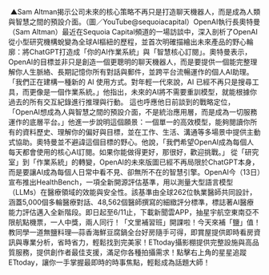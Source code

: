  ▲Sam Altman揭示公司未來的核心策略不再只是打造聊天機器人，而是成為人類與智慧之間的預設介面。（圖／YouTube@sequoiacapital）OpenAI執行長奧特曼（Sam Altman）最近在Sequoia Capital頻道的一場訪談中，深入剖析了OpenAI從小型研究機構蛻變為全球AI樞紐的歷程，並首次明確描繪出未來產品的野心輪廓：將ChatGPT打造成「你的AI作業系統」與「智慧核心訂閱」。奧特曼表示，OpenAI的目標並非只是創造一個更聰明的聊天機器人，而是要提供一個能完整理解你人生脈絡、長期記憶你所有對話與郵件，並跨平台流暢運作的個人AI助理。「我們正在建構一種新的 AI 使用方式。對年輕一代來說，AI 已經不再只是搜尋工具，而更像是一個作業系統。」他指出，未來的AI將不需要重訓模型，就能根據你過去的所有交互紀錄進行推理與行動。
這也呼應他日前談到的戰略定位，「OpenAI想成為人與智慧之間的預設介面，不是統治應用層，而是成為一切服務運作的底層平台。」他進一步說明這個願景：一個單一的高效模型，能夠閱讀你所有的資料歷史、理解你的偏好與目標，並在工作、生活、溝通等多場景中提供主動式協助。奧特曼並不避諱這個目標的野心。他說，「我們希望OpenAI成為每個人每天都會使用的核心AI訂閱。如果你能做得更好，那很好，歡迎挑戰。」
從「研究室」到「作業系統」的轉變，OpenAI的未來版圖已經不再局限於ChatGPT本身，而是要讓AI成為每個人日常中看不見、卻無所不在的智慧引擎。OpenAI今（13日）宣布推出HealthBench，一項全新開源評估基準，用以測量大型語言模型（LLMs）在醫療領域的效能與安全性。該基準由全球262位執業醫師共同設計，涵蓋5,000個多輪醫療對話、48,562個醫師撰寫的細緻評分標準，標誌著AI醫療能力評估邁入全新階段。即日起至6/11止，下載新聞雲APP，抽星宇航空東南亞不限航點機票，一人中獎，兩人同行！「文里補習班」開課啦！今天來補「鹽」值！教同學一道無鹽料理—蒜香海鮮豆腐鍋全台好房隨手可得，即賞屋提供即時看房資訊與專業分析，省時省力，輕鬆找到完美家！ETtoday攝影棚提供完整設施與高品質服務，提供創作者最佳支援，滿足你各種拍攝需求！點擊右上角的星星追蹤ETtoday，讓你一手掌握最即時的時事焦點，輕鬆成為話題大師！